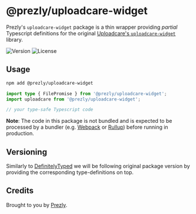 # @prezly/uploadcare-widget

Prezly's `uploadcare-widget` package is a thin wrapper 
providing *partial* Typescript definitions 
for the original [Uploadcare's `uploadcare-widget`](https://github.com/uploadcare/uploadcare-widget/) library.

![Version](https://img.shields.io/npm/v/@prezly/uploadcare-widget)
![License](https://img.shields.io/npm/l/@prezly/uploadcare-widget)

## Usage

```sh
npm add @prezly/uploadcare-widget
```

```ts
import type { FilePromise } from '@prezly/uploadcare-widget';
import uploadcare from '@prezly/uploadcare-widget';

// your type-safe Typescript code
```

**Note**: The code in this package is not bundled and is expected to be processed 
by a bundler (e.g. [Webpack](webpack.js.org/) or [Rullup](https://rollupjs.org/)) before running in production.

## Versioning

Similarly to [DefinitelyTyped](https://github.com/DefinitelyTyped/DefinitelyTyped) we will be following
original package version by providing the corresponding type-definitions on top.

## Credits

Brought to you by [Prezly](https://www.prezly.com/?utm_source=github&utm_campaign=@prezly/uploadcare-widget).
